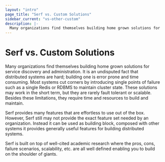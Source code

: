 ```yaml
---
layout: "intro"
page_title: "Serf vs. Custom Solutions"
sidebar_current: "vs-other-custom"
description: |-
  Many organizations find themselves building home grown solutions for service discovery and administration. It is an undisputed fact that distributed systems are hard; building one is error prone and time consuming. Most systems cut corners by introducing single points of failure such as a single Redis or RDBMS to maintain cluster state. These solutions may work in the short term, but they are rarely fault tolerant or scalable. Besides these limitations, they require time and resources to build and maintain.
---
```


# Serf vs. Custom Solutions

Many organizations find themselves building home grown solutions
for service discovery and administration. It is an undisputed fact that
distributed systems are hard; building one is error prone and time consuming.
Most systems cut corners by introducing single points of failure such
as a single Redis or RDBMS to maintain cluster state. These solutions may work in the short term,
but they are rarely fault tolerant or scalable. Besides these limitations,
they require time and resources to build and maintain.

Serf provides many features that are effortless to use out of the box.
However, Serf still may not provide the exact feature set needed by an organization.
Instead it can be used as building block, composed with other systems it provides generally
useful features for building distributed systems.

Serf is built on top of well-cited academic research where the pros, cons,
failure scenarios, scalability, etc. are all well defined enabling you to
build on the shoulder of giants.
